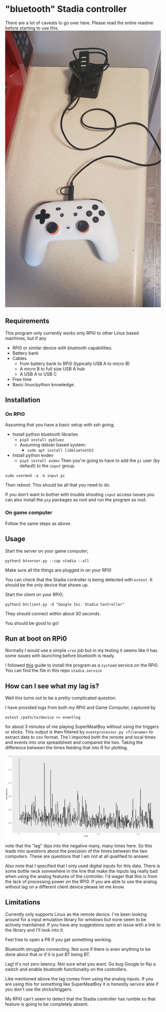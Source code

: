 # "bluetooth" Stadia controller
There are a lot of caveats to go over here. Please read the entire readme before starting to use this.
!["wireless bluetooth"](final.jpeg)

## Requirements
This program only currently works only RPi0 to other Linux based machines, but if any
- RPi0 or similar device with bluetooth capabilities.
- Battery bank
- Cables
    + from battery bank to RPi0 (typically USB A to micro B)
    + A micro B to full size USB A hub
    + A USB A to USB C
- Free time
- Basic linux/python knowledge.

## Installation
### On RPi0
Assuming that you have a basic setup with ssh going;
- Install python bluetooth libraries
    + `pip3 install pybluez`
    + Assuming debian based system:
        * `sudo apt install libbluetooth3`
- Install python evdev
    + `pip3 install evdev`
Then you're going to have to add the `pi` user (by default) to the `input` group.

`sudo usermod -a -G input pi`

Then reboot. This should be all that you need to do.

If you don't want to bother with trouble shooting `input` access issues you can also install the `pip` packages as root and run the program as root.

### On game computer
Follow the same steps as above.

## Usage
Start the server on your game computer;

`python3 btserver.py --cap stadia --all`

Make sure all the things are plugged in on your RPi0

You can check that the Stadia controller is being detected with `evtest`. It should be the only device that shows up.

Start the client on your RPi0;

`python3 btclient.py -d "Google Inc. Stadia Controller"`

They should connect within about 30 seconds. 

You should be good to go!

## Run at boot on RPi0
Normally I would use a simple `cron` job but in my testing it seems like it has some issues with launching before bluetooth is ready.

I followed [this](https://stackoverflow.com/questions/37869423/run-a-script-after-bluetooth-is-configured-and-running-rasperry-pi-3) guide to install the program as a `systemd` service on the RPi0. You can find the file in this repo `stadia.service`

## How can I see what my lag is?
Well this turns out to be a pretty complicated question.

I have provided logs from both my RPi0 and Game Computer, captured by 

`evtest /path/to/device >> eventlog`

for about 3 minutes of me playing SuperMeatBoy without using the triggers or sticks. This output is then filtered by `eventprocessor.py <filename>` to extract data to csv format. The I imported both the remote and local times and events into one spreadsheet and compared the two. Taking the difference between the times feeding that into R for plotting.

!["lag"](Rplot.png)

note that the "lag" dips into the negative many, many times here. So this leads into questions about the precision of the times between the two computers. These are questions that I am not at all qualified to answer.

Also note that I specified that I only used digital inputs for this data. There is some bottle neck somewhere in the line that make the inputs lag really bad when using the analog features of the controller. I'd wager that this is from the lack of processing power on the RPi0. If you are able to use the analog without lag on a different client device please let me know.


## Limitations
Currently only supports Linux as the remote device. I've been looking around for a input emulation library for windows but none seem to be actively maintained. If you have any suggestions open an issue with a link to the library and I'll look into it. 

Feel free to open a PR if you get something working.

Bluetooth struggles connecting. Not sure if there is even anything to be done about that or if it is just BT being BT.

Lag! It's not zero latency. Not sure what you want. Go bug Google to flip a switch and enable bluetooth functionality on the controllers. 

Like mentioned above the lag comes from using the analog inputs. If you are using this for something like SuperMeatBoy it is honestly service able if you don't use the sticks/triggers.

My RPi0 can't seem to detect that the Stadia controller has rumble so that feature is going to be completely absent. 
